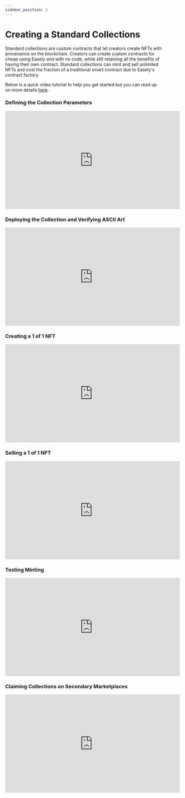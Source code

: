 ```yaml
---
sidebar_position: 2
---
```


# Creating a Standard Collections

Standard collections are custom contracts that let creators create NFTs with provenance on the blockchain. Creators can create custom contracts for cheap using Easely and with no code, while still retaining all the benefits of having their own contract. Standard collections can mint and sell unlimited NFTs and cost the fraction of a traditional smart contract due to Easely's contract factory.

Below is a quick video tutorial to help you get started but you can read up on more details [here](https://docs.easely.io/docs/collections-and-features/std-collection). 

### Defining the Collection Parameters

<iframe width="560" height="315" src="https://www.youtube.com/embed/np5Ec23atm4" title="YouTube video player" frameborder="0" allow="accelerometer; autoplay; clipboard-write; encrypted-media; gyroscope; picture-in-picture" allowfullscreen></iframe>

### Deploying the Collection and Verifying ASCII Art

<iframe width="560" height="315" src="https://www.youtube.com/embed/d9a8BNJYQKQ" title="YouTube video player" frameborder="0" allow="accelerometer; autoplay; clipboard-write; encrypted-media; gyroscope; picture-in-picture" allowfullscreen></iframe>

### Creating a 1 of 1 NFT

<iframe width="560" height="315" src="https://www.youtube.com/embed/qNUUs_Pp2SI" title="YouTube video player" frameborder="0" allow="accelerometer; autoplay; clipboard-write; encrypted-media; gyroscope; picture-in-picture" allowfullscreen></iframe>

### Selling a 1 of 1 NFT

<iframe width="560" height="315" src="https://www.youtube.com/embed/S-tIFd7gjuI" title="YouTube video player" frameborder="0" allow="accelerometer; autoplay; clipboard-write; encrypted-media; gyroscope; picture-in-picture" allowfullscreen></iframe>

### Testing Minting 

<iframe width="560" height="315" src="https://www.youtube.com/embed/ArtKa14L9eg" title="YouTube video player" frameborder="0" allow="accelerometer; autoplay; clipboard-write; encrypted-media; gyroscope; picture-in-picture" allowfullscreen></iframe>

### Claiming Collections on Secondary Marketplaces

<iframe width="560" height="315" src="https://www.youtube.com/embed/uophfGP-GGw" title="YouTube video player" frameborder="0" allow="accelerometer; autoplay; clipboard-write; encrypted-media; gyroscope; picture-in-picture" allowfullscreen></iframe>
